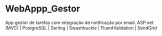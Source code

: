 # WebAppp_Gestor
App gestor de tarefas com integração de notificação por email. ASP.net (MVC) | PostgreSQL | Serilog | Swashbuckle | FluentValidation | SendGrid
